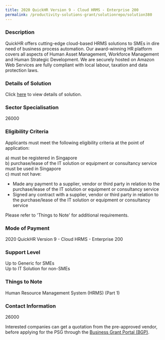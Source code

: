```yaml
---
title: 2020 QuickHR Version 9 - Cloud HRMS - Enterprise 200
permalink: /productivity-solutions-grant/solutionrepo/solution380
---
```


### Description

QuickHR offers cutting-edge cloud-based HRMS solutions to SMEs in dire need of business process automation. Our award-winning HR platform covers all aspects of Human Asset Management, Workforce Management and Human Strategic Development. We are securely hosted on Amazon Web Services are fully compliant with local labour, taxation and data protection laws.

### Details of Solution

Click <a href='Enable Business Pte. Ltd.' target='_blank' rel='noopener'>here</a> to view details of solution.

### Sector Specialisation

 26000 

### Eligibility Criteria

Applicants must meet the following eligibility criteria at the point of application:

a) must be registered in Singapore <br>
b) purchase/lease of the IT solution or equipment or consultancy service must be used in Singapore <br>
c) must not have:
- Made any payment to a supplier, vendor or third party in relation to the purchase/lease of the IT solution or equipment or consultancy service
- Signed any contract with a supplier, vendor or third party in relation to the purchase/lease of the IT solution or equipment or consultancy service

Please refer to 'Things to Note' for additional requirements.

### Mode of Payment
2020 QuickHR Version 9 - Cloud HRMS - Enterprise 200

### Support Level
Up to Generic for SMEs <br>
Up to IT Solution for non-SMEs

### Things to Note
Human Resource Management System (HRMS) (Part 1)

### Contact Information
26000

Interested companies can get a quotation from the pre-approved vendor, before applying for the PSG through the <a target='_blank' rel='noopener' href='https://www.businessgrants.gov.sg/'>Business Grant Portal (BGP)</a>.
